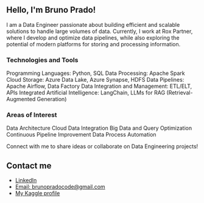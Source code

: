 ## Hello, I'm Bruno Prado!
I am a Data Engineer passionate about building efficient and scalable solutions to handle large volumes of data. Currently, I work at Rox Partner, where I develop and optimize data pipelines, while also exploring the potential of modern platforms for storing and processing information.

### Technologies and Tools
Programming Languages: Python, SQL
Data Processing: Apache Spark
Cloud Storage: Azure Data Lake, Azure Synapse, HDFS
Data Pipelines: Apache Airflow, Data Factory
Data Integration and Management: ETL/ELT, APIs
Integrated Artificial Intelligence: LangChain, LLMs for RAG (Retrieval-Augmented Generation)

### Areas of Interest
Data Architecture
Cloud Data Integration
Big Data and Query Optimization
Continuous Pipeline Improvement
Data Process Automation

Connect with me to share ideas or collaborate on Data Engineering projects!

<!-- logo of the tools i use -->


## Contact me

- [LinkedIn](https://www.linkedin.com/in/bruno-prado-7b5b6b1a3/)
- [Email: brunopradocode@gmail.com](mailto:brunopradocode@gmail.com)
- [My Kaggle profile](https://www.kaggle.com/brunocprado)


